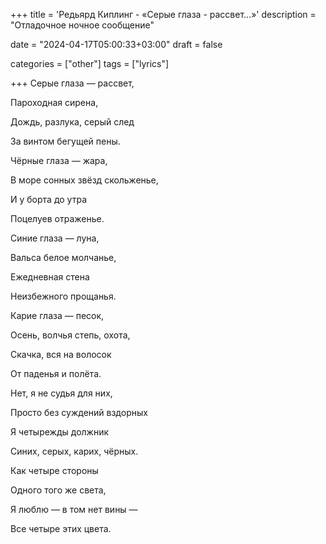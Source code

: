 +++
title = 'Редьярд Киплинг - «Серые глаза - рассвет...»'
description = "Отладочное ночное сообщение"

date = "2024-04-17T05:00:33+03:00"
draft = false

categories = ["other"]
tags = ["lyrics"]

+++
Серые глаза — рассвет,

Пароходная сирена,

Дождь, разлука, серый след

За винтом бегущей пены.


Чёрные глаза — жара,

В море сонных звёзд скольженье,

И у борта до утра

Поцелуев отраженье.


Синие глаза — луна,

Вальса белое молчанье,

Ежедневная стена

Неизбежного прощанья.


Карие глаза — песок,

Осень, волчья степь, охота,

Скачка, вся на волосок

От паденья и полёта.


Нет, я не судья для них,

Просто без суждений вздорных

Я четырежды должник

Синих, серых, карих, чёрных.


Как четыре стороны

Одного того же света,

Я люблю — в том нет вины —

Все четыре этих цвета.



